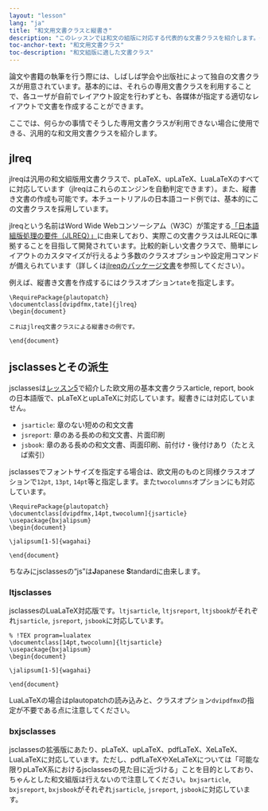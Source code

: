 ```yaml
---
layout: "lesson"
lang: "ja"
title: "和文用文書クラスと縦書き"
description: "このレッスンでは和文の組版に対応する代表的な文書クラスを紹介します。一部の文書クラスは縦書きにも対応しています。"
toc-anchor-text: "和文用文書クラス"
toc-description: "和文組版に適した文書クラス"
---
```


<!-- Note: extra-01の日本語版を用意するか検討。設定に`next: "extra-01"`の追記が必要 -->

論文や書籍の執筆を行う際には、しばしば学会や出版社によって独自の文書クラスが用意されています。基本的には、それらの専用文書クラスを利用することで、各ユーザが自前でレイアウト設定を行わずとも、各媒体が指定する適切なレイアウトで文書を作成することができます。

ここでは、何らかの事情でそうした専用文書クラスが利用できない場合に使用できる、汎用的な和文用文書クラスを紹介します。

## jlreq

jlreqは汎用の和文組版用文書クラスで、pLaTeX、upLaTeX、LuaLaTeXのすべてに対応しています（jlreqはこれらのエンジンを自動判定できます）。また、縦書き文書の作成も可能です。本チュートリアルの日本語コード例では、基本的にこの文書クラスを採用しています。

jlreqという名前はWord Wide Webコンソーシアム（W3C）が策定する[「日本語組版処理の要件（JLREQ）」](https://www.w3.org/TR/jlreq/)に由来しており、実際この文書クラスはJLREQに準拠することを目指して開発されています。比較的新しい文書クラスで、簡単にレイアウトのカスタマイズが行えるよう多数のクラスオプションや設定用コマンドが備えられています（詳しくは[jlreqのパッケージ文書](http://mirrors.ctan.org/macros/jptex/latex/jlreq/jlreq-ja.pdf)を参照してください）。

例えば、縦書き文書を作成するにはクラスオプション`tate`を指定します。

```
\RequirePackage{plautopatch}
\documentclass[dvipdfmx,tate]{jlreq}
\begin{document}

これはjlreq文書クラスによる縦書きの例です。

\end{document}
```

## jsclassesとその派生

jsclassesは[レッスン5](lesson-05)で紹介した欧文用の基本文書クラスarticle, report, bookの日本語版で、pLaTeXとupLaTeXに対応しています。縦書きには対応していません。

* `jsarticle`: 章のない短めの和文文書
* `jsreport`: 章のある長めの和文文書、片面印刷
* `jsbook`: 章のある長めの和文文書、両面印刷、前付け・後付けあり（たとえば索引）

jsclassesでフォントサイズを指定する場合は、欧文用のものと同様クラスオプションで`12pt`, `13pt`, `14pt`等と指定します。また`twocolumns`オプションにも対応しています。

```
\RequirePackage{plautopatch}
\documentclass[dvipdfmx,14pt,twocolumn]{jsarticle}
\usepackage{bxjalipsum}
\begin{document}

\jalipsum[1-5]{wagahai}

\end{document}
```

ちなみにjsclassesの“js”は**J**apanese **S**tandardに由来します。

### ltjsclasses

jsclassesのLuaLaTeX対応版です。`ltjsarticle`, `ltjsreport`, `ltjsbook`がそれぞれ`jsarticle`, `jsreport`, `jsbook`に対応しています。

```
% !TEX program=lualatex
\documentclass[14pt,twocolumn]{ltjsarticle}
\usepackage{bxjalipsum}
\begin{document}

\jalipsum[1-5]{wagahai}

\end{document}
```

LuaLaTeXの場合はplautopatchの読み込みと、クラスオプション`dvipdfmx`の指定が不要である点に注意してください。

### bxjsclasses

jsclassesの拡張版にあたり、pLaTeX、upLaTeX、pdfLaTeX、XeLaTeX、LuaLaTeXに対応しています。ただし、pdfLaTeXやXeLaTeXについては「可能な限りpLaTeX系におけるjsclassesの見た目に近づける」ことを目的としており、ちゃんとした和文組版は行えないので注意してください。`bxjsarticle`, `bxjsreport`, `bxjsbook`がそれぞれ`jsarticle`, `jsreport`, `jsbook`に対応しています。
